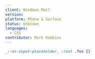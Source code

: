 ```yaml
---
client: Windows Mail
version:
platform: Phone & Surface
status: Unknown
languages:
  - CSS
contributor: Mark Robbins
---
```


```css
_:-ms-input-placeholder, :root .foo {}
```
